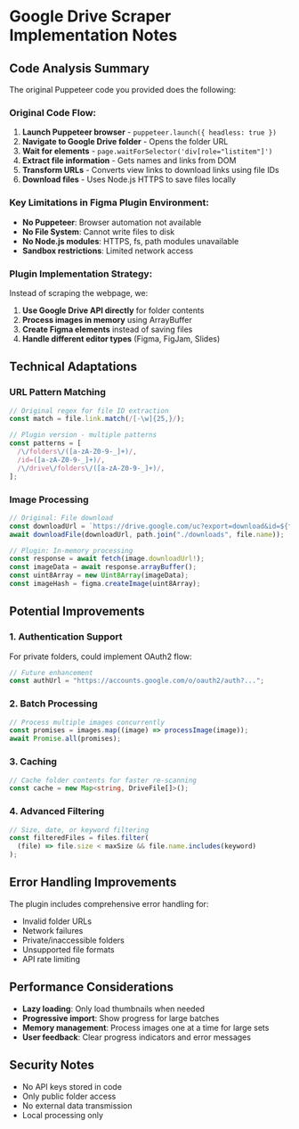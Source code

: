 # Google Drive Scraper Implementation Notes

## Code Analysis Summary

The original Puppeteer code you provided does the following:

### Original Code Flow:

1. **Launch Puppeteer browser** - `puppeteer.launch({ headless: true })`
2. **Navigate to Google Drive folder** - Opens the folder URL
3. **Wait for elements** - `page.waitForSelector('div[role="listitem"]')`
4. **Extract file information** - Gets names and links from DOM
5. **Transform URLs** - Converts view links to download links using file IDs
6. **Download files** - Uses Node.js HTTPS to save files locally

### Key Limitations in Figma Plugin Environment:

- **No Puppeteer**: Browser automation not available
- **No File System**: Cannot write files to disk
- **No Node.js modules**: HTTPS, fs, path modules unavailable
- **Sandbox restrictions**: Limited network access

### Plugin Implementation Strategy:

Instead of scraping the webpage, we:

1. **Use Google Drive API directly** for folder contents
2. **Process images in memory** using ArrayBuffer
3. **Create Figma elements** instead of saving files
4. **Handle different editor types** (Figma, FigJam, Slides)

## Technical Adaptations

### URL Pattern Matching

```typescript
// Original regex for file ID extraction
const match = file.link.match(/[-\w]{25,}/);

// Plugin version - multiple patterns
const patterns = [
  /\/folders\/([a-zA-Z0-9-_]+)/,
  /id=([a-zA-Z0-9-_]+)/,
  /\/drive\/folders\/([a-zA-Z0-9-_]+)/,
];
```

### Image Processing

```typescript
// Original: File download
const downloadUrl = `https://drive.google.com/uc?export=download&id=${fileId}`;
await downloadFile(downloadUrl, path.join("./downloads", file.name));

// Plugin: In-memory processing
const response = await fetch(image.downloadUrl!);
const imageData = await response.arrayBuffer();
const uint8Array = new Uint8Array(imageData);
const imageHash = figma.createImage(uint8Array);
```

## Potential Improvements

### 1. Authentication Support

For private folders, could implement OAuth2 flow:

```typescript
// Future enhancement
const authUrl = "https://accounts.google.com/o/oauth2/auth?...";
```

### 2. Batch Processing

```typescript
// Process multiple images concurrently
const promises = images.map((image) => processImage(image));
await Promise.all(promises);
```

### 3. Caching

```typescript
// Cache folder contents for faster re-scanning
const cache = new Map<string, DriveFile[]>();
```

### 4. Advanced Filtering

```typescript
// Size, date, or keyword filtering
const filteredFiles = files.filter(
  (file) => file.size < maxSize && file.name.includes(keyword)
);
```

## Error Handling Improvements

The plugin includes comprehensive error handling for:

- Invalid folder URLs
- Network failures
- Private/inaccessible folders
- Unsupported file formats
- API rate limiting

## Performance Considerations

- **Lazy loading**: Only load thumbnails when needed
- **Progressive import**: Show progress for large batches
- **Memory management**: Process images one at a time for large sets
- **User feedback**: Clear progress indicators and error messages

## Security Notes

- No API keys stored in code
- Only public folder access
- No external data transmission
- Local processing only
